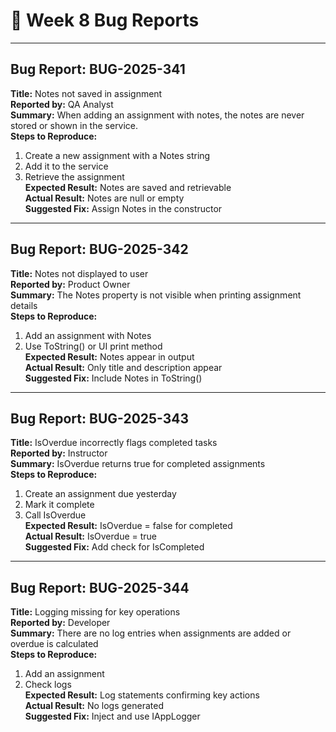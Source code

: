 
# 🐞 Week 8 Bug Reports

---

## Bug Report: BUG-2025-341

**Title:** Notes not saved in assignment  
**Reported by:** QA Analyst  
**Summary:** When adding an assignment with notes, the notes are never stored or shown in the service.  
**Steps to Reproduce:**  
1. Create a new assignment with a Notes string  
2. Add it to the service  
3. Retrieve the assignment  
**Expected Result:** Notes are saved and retrievable  
**Actual Result:** Notes are null or empty  
**Suggested Fix:** Assign Notes in the constructor  

---

## Bug Report: BUG-2025-342

**Title:** Notes not displayed to user  
**Reported by:** Product Owner  
**Summary:** The Notes property is not visible when printing assignment details  
**Steps to Reproduce:**  
1. Add an assignment with Notes  
2. Use ToString() or UI print method  
**Expected Result:** Notes appear in output  
**Actual Result:** Only title and description appear  
**Suggested Fix:** Include Notes in ToString()  

---

## Bug Report: BUG-2025-343

**Title:** IsOverdue incorrectly flags completed tasks  
**Reported by:** Instructor  
**Summary:** IsOverdue returns true for completed assignments  
**Steps to Reproduce:**  
1. Create an assignment due yesterday  
2. Mark it complete  
3. Call IsOverdue  
**Expected Result:** IsOverdue = false for completed  
**Actual Result:** IsOverdue = true  
**Suggested Fix:** Add check for IsCompleted  

---

## Bug Report: BUG-2025-344

**Title:** Logging missing for key operations  
**Reported by:** Developer  
**Summary:** There are no log entries when assignments are added or overdue is calculated  
**Steps to Reproduce:**  
1. Add an assignment  
2. Check logs  
**Expected Result:** Log statements confirming key actions  
**Actual Result:** No logs generated  
**Suggested Fix:** Inject and use IAppLogger  
